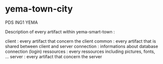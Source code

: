 # yema-town-city

PDS ING1 YEMA

Description of every artifact within yema-smart-town :

client : every artifact that concern the client
common : every artifact that is shared between client and server
connection : informations about database connection (login)
ressources : every ressources including pictures, fonts, ...
server : every artifact that concern the server
